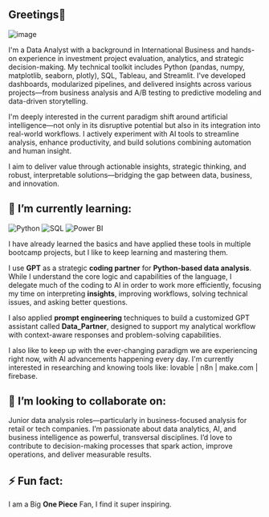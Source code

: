 
## Greetings👋

![image](https://github.com/user-attachments/assets/73d0d847-a223-41e3-87c4-72e2a5c1a1f1)


I'm a Data Analyst with a background in International Business and hands-on experience in investment project evaluation, analytics, and strategic decision-making. My technical toolkit includes Python (pandas, numpy, matplotlib, seaborn, plotly), SQL, Tableau, and Streamlit. I've developed dashboards, modularized pipelines, and delivered insights across various projects—from business analysis and A/B testing to predictive modeling and data-driven storytelling.

I'm deeply interested in the current paradigm shift around artificial intelligence—not only in its disruptive potential but also in its integration into real-world workflows. I actively experiment with AI tools to streamline analysis, enhance productivity, and build solutions combining automation and human insight.

I aim to deliver value through actionable insights, strategic thinking, and robust, interpretable solutions—bridging the gap between data, business, and innovation.

## 🌱 I’m currently learning:

![Python](https://img.shields.io/badge/Python-3776AB?style=for-the-badge&logo=python&logoColor=white)
![SQL](https://img.shields.io/badge/SQL-003B57?style=for-the-badge&logo=mysql&logoColor=white)
![Power BI](https://img.shields.io/badge/Power_BI-F2C811?style=for-the-badge&logo=powerbi&logoColor=black)

I have already learned the basics and have applied these tools in multiple bootcamp projects, but I like to keep learning and mastering them. 

I use **GPT** as a strategic **coding partner** for **Python-based data analysis**. While I understand the core logic and capabilities of the language, I delegate much of the coding to AI in order to work more efficiently, focusing my time on interpreting **insights**, improving workflows, solving technical issues, and asking better questions. 

I also applied **prompt engineering** techniques to build a customized GPT assistant called **Data_Partner**, designed to support my analytical workflow with context-aware responses and problem-solving capabilities.

I also like to keep up with the ever-changing paradigm we are experiencing right now, with AI advancements happening every day. I'm currently interested in researching and knowing tools like: lovable | n8n | make.com | firebase.

## 👯 I’m looking to collaborate on:

Junior data analysis roles—particularly in business-focused analysis for retail or tech companies. I’m passionate about data analytics, AI, and business intelligence as powerful, transversal disciplines. I’d love to contribute to decision-making processes that spark action, improve operations, and deliver measurable results.

## ⚡ Fun fact: 

I am a Big **One Piece** Fan, I find it super inspiring. 


